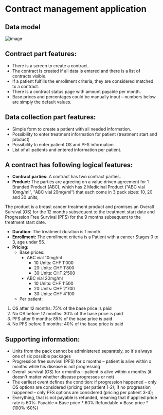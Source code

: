 # Contract management application

## Data model

![image](https://github.com/david-miklos/contract-data-portal/assets/48122593/c4e9c672-a479-4885-9af7-522eda417bde)

## Contract part features:

- There is a screen to create a contract.
- The contract is created if all data is entered and there is a list of contracts visible.
- If a patient fulfills the enrollment criteria, they are considered matched to a contract.
- There is a contract status page with amount payable per month.
- Base prices and percentages could be manually input – numbers below are simply the default values.

## Data collection part features:

- Simple form to create a patient with all needed information.
- Possibility to enter treatment information for patient (treatment start and product)
- Possibility to enter patient OS and PFS information.
- List of all patients and entered information per patient.

## A contract has following logical features:

- **Contract parties:** A contract has two contract parties.
- **Product:** The parties are agreeing on a value driven agreement for 1 Branded Product (ABC), which has 2 Medicinal Product ("ABC vial 10mg/ml", "ABC vial 20mg/ml") that each come in 3 pack sizes: 10, 20 and 30 units;

The product is a breast cancer treatment product and promises an Overall Survival (OS) for the 12 months subsequent to the treatment start date and Progression Free Survival (PFS) for the 9 months subsequent to the treatment start date.

- **Duration:** The treatment duration is 1 month.
- **Enrollment:** The enrollment criteria is a Patient with a cancer Stages 0 to 3, age under 55.
- **Pricing:**
  - Base prices:
    - ABC vial 10mg/ml
      - 10 Units: CHF 1'000
      - 20 Units: CHF 1'800
      - 30 Units: CHF 2'500
    - ABC vial 20mg/ml
      - 10 Units: CHF 1'500
      - 20 Units: CHF 2'700
      - 30 Units: CHF 4'100
  - Per patient:

1. OS after 12 months: 75% of the base price is paid
2. No OS before 12 months: 30% of the base price is paid
3. PFS after 9 months: 85% of the base price is paid
4. No PFS before 9 months: 40% of the base price is paid

## Supporting information:

- Units from the pack cannot be administered separately, so it`s always one of six possible packages
- Progression free survival (PFS) for x months – patient is alive within x months while his disease is not progressing
- Overall survival (OS) for x months – patient is alive within x months (it doesn't matter whether disease progresses or not)
- The earliest event defines the condition:
  if progression happened – only OS options are considered (pricing per patient 1-2);
  if no progression happened – only PFS options are considered (pricing per patient 3-4);
- Everything, that is not payable is refunded, meaning that if applied price rate is 60%:
  Payable = Base price \* 60%
  Refundable = Base price \* (100%-60%)
